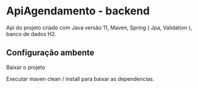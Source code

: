 # ApiAgendamento - backend

Api do projeto criado com Java versão 11, Maven, Spring ( Jpa, Validation ), banco de dados H2.

## Configuração ambente

Baixar o projeto

Executar maven clean / install para baixar as dependencias.
